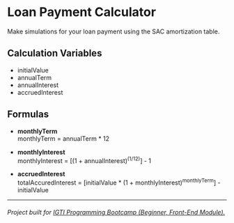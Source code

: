 # Loan Payment Calculator

Make simulations for your loan payment using the SAC amortization table.

## Calculation Variables
- initialValue
- annualTerm
- annualInterest
- accruedInterest

## Formulas
- <strong>monthlyTerm</strong>    
monthlyTerm = annualTerm * 12

- <strong>monthlyInterest</strong>   
monthlyInterest = [(1 + annualInterest)<sup>(1/12)</sup>] - 1

- <strong>accruedInterest</strong>   
totalAccuredInterest = [initialValue * (1 + monthlyInterest)<sup>monthlyTerm</sup>] - initialValue
____
<h6>Project built for <a href="https://www.igti.com.br/" target="_blank">IGTI Programming Bootcamp (Beginner, Front-End Module).</a></h6>

